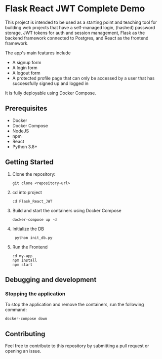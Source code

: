 # Flask React JWT Complete Demo
This project is intended to be used as a starting point and teaching tool for building web projects that
have a self-managed login, (hashed) password storage, JWT tokens for auth and session management, 
Flask as the backend framework connected to Postgres, and React as the frontend framework.   

The app's main features include
- A signup form
- A login form
- A logout form
- A protected profile page that can only be accessed by a user that has successfully signed up and logged in
 
It is fully deployable using Docker Compose.

## Prerequisites
- Docker 
- Docker Compose
- NodeJS
- npm
- React
- Python 3.8+


## Getting Started

1. Clone the repository:

   ```shell
   git clone <repository-url>
   
2. cd into project
   ```shell
   cd Flask_React_JWT

3. Build and start the containers using Docker Compose
   ```shell
   docker-compose up -d

4. Initialize the DB
   ```shell
    python init_db.py

5. Run the Frontend
   ```shell 
   cd my-app
   npm install
   npm start
   ```

## Debugging and development
### Stopping the application
To stop the application and remove the containers, run the following command:
   ```shell
   docker-compose down
  ```

## Contributing
Feel free to contribute to this repository by submitting a pull request or opening an issue.
